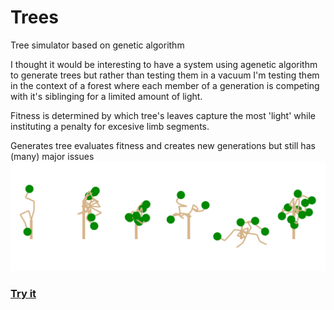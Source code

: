 # Trees
Tree simulator based on genetic algorithm 

I thought it would be interesting to have a system using agenetic algorithm to generate trees but rather than testing them in a vacuum I'm testing them in the context of a forest where each member of a generation is competing with it's siblinging for a limited amount of light.

Fitness is determined by which tree's leaves capture the most 'light' while instituting a penalty for excesive limb segments.

Generates tree evaluates fitness and creates new generations but still has (many) major issues
![Some slightly dysfuntional looking trees](screenshot.png?raw=true "The Trees")

### [Try it](https://colinurbs.github.io/Trees/)
